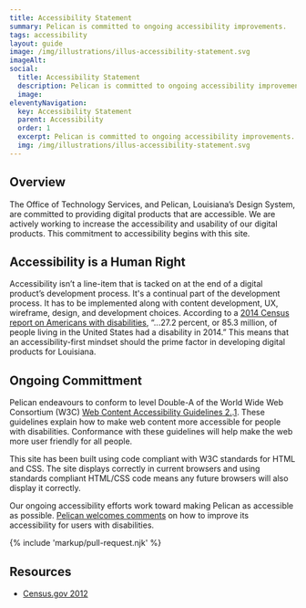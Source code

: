 ```yaml
---
title: Accessibility Statement
summary: Pelican is committed to ongoing accessibility improvements.
tags: accessibility
layout: guide
image: /img/illustrations/illus-accessibility-statement.svg
imageAlt: 
social:
  title: Accessibility Statement
  description: Pelican is committed to ongoing accessibility improvements.
  image:
eleventyNavigation:
  key: Accessibility Statement
  parent: Accessibility
  order: 1
  excerpt: Pelican is committed to ongoing accessibility improvements.
  img: /img/illustrations/illus-accessibility-statement.svg
---
```


## Overview

The Office of Technology Services, and Pelican, Louisiana’s Design System, are committed to providing digital products that are accessible. We are actively working to increase the accessibility and usability of our digital products. This commitment to accessibility begins with this site.

## Accessibility is a Human Right

Accessibility isn’t a line-item that is tacked on at the end of a digital product’s development process. It's a continual part of the development process. It has to be implemented along with content development, UX, wireframe, design, and development choices. According to a <a href="https://www.census.gov/content/dam/Census/library/publications/2018/demo/p70-152.pdf" target="_blank">2014 Census report on Americans with disabilities</a>, “...27.2 percent, or 85.3 million, of people living in the United States had a disability in 2014.” This means that an accessibility-first mindset should the prime factor in developing digital products for Louisiana.

## Ongoing Committment

Pelican endeavours to conform to level Double-A of the World Wide Web Consortium (W3C) <a href="http://www.w3.org/TR/WCAG20/" target="_blank">Web Content Accessibility Guidelines 2.</a>.<a href="https://www.w3.org/TR/WCAG21/" target="_blank">1</a>. These guidelines explain how to make web content more accessible for people with disabilities. Conformance with these guidelines will help make the web more user friendly for all people.

This site has been built using code compliant with W3C standards for HTML and CSS. The site displays correctly in current browsers and using standards compliant HTML/CSS code means any future browsers will also display it correctly.

Our ongoing accessibility efforts work toward making Pelican as accessible as possible. [Pelican welcomes comments](/feedback) on how to improve its accessibility for users with disabilities.

{% include 'markup/pull-request.njk' %}

## Resources

- <a href="https://www.census.gov/newsroom/releases/archives/miscellaneous/cb12-134.html" target="_blank">Census.gov 2012 </a>